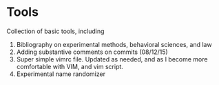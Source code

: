 # Tools

Collection of basic tools, including 

1. Bibliography on experimental methods, behavioral sciences, and law
  1. Adding substantive comments on commits (08/12/15) 
2. Super simple vimrc file. Updated as needed, and as I become more comfortable with VIM, and vim script. 
3. Experimental name randomizer 
